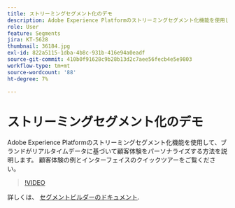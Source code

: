 ```yaml
---
title: ストリーミングセグメント化のデモ
description: Adobe Experience Platformのストリーミングセグメント化機能を使用して、ブランドがリアルタイムデータに基づいて顧客体験をパーソナライズする方法を説明します。 顧客体験の例とインターフェイスのクイックツアーをご覧ください。
role: User
feature: Segments
jira: KT-5628
thumbnail: 36184.jpg
exl-id: 822a5115-1dba-4b8c-931b-416e94a0eadf
source-git-commit: 410b0f91628c9b28b13d2c7aee56fecb4e5e9803
workflow-type: tm+mt
source-wordcount: '88'
ht-degree: 7%

---
```


# ストリーミングセグメント化のデモ

Adobe Experience Platformのストリーミングセグメント化機能を使用して、ブランドがリアルタイムデータに基づいて顧客体験をパーソナライズする方法を説明します。 顧客体験の例とインターフェイスのクイックツアーをご覧ください。

>[!VIDEO](https://video.tv.adobe.com/v/36184?quality=12&learn=on)

詳しくは、 [セグメントビルダーのドキュメント](https://experienceleague.adobe.com/docs/experience-platform/segmentation/ui/segment-builder.html?lang=ja).

